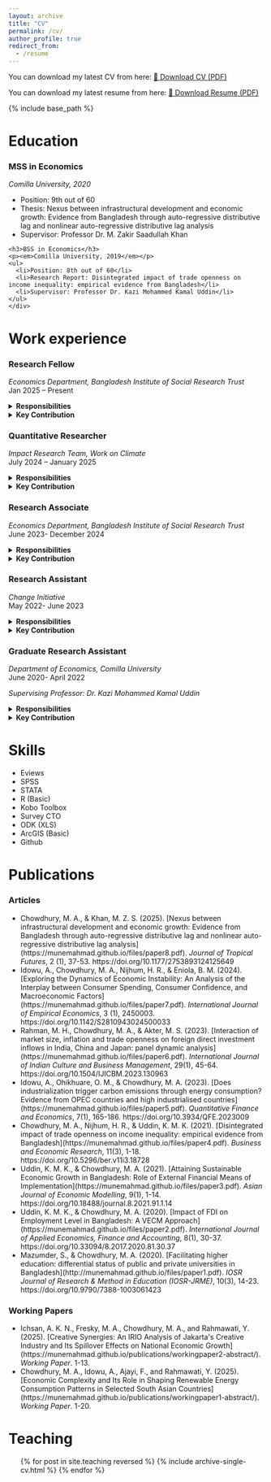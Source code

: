 ```yaml
---
layout: archive
title: "CV"
permalink: /cv/
author_profile: true
redirect_from:
  - /resume
---
```



You can download my latest CV from here:  [📄 Download CV (PDF)](/files/CV.pdf)

You can download my latest resume from here:  [📄 Download Resume (PDF)](/files/Resume.pdf)

{% include base_path %}


Education
======
  <div class="cv-card">
    <h3>MSS in Economics</h3>
    <p><em>Comilla University, 2020</em></p>
    <ul>
      <li>Position: 9th out of 60</li>
      <li>Thesis: Nexus between infrastructural development and economic growth: Evidence from Bangladesh through auto-regressive distributive lag and nonlinear auto-regressive distributive lag analysis</li>
      <li>Supervisor: Professor Dr. M. Zakir Saadullah Khan</li>
    </ul>
   
    <h3>BSS in Economics</h3>
    <p><em>Comilla University, 2019</em></p>
    <ul>
      <li>Position: 8th out of 60</li>
      <li>Research Report: Disintegrated impact of trade openness on income inequality: empirical evidence from Bangladesh</li>
      <li>Supervisor: Professor Dr. Kazi Mohammed Kamal Uddin</li>
    </ul>
    </div>  
    
Work experience
======

  <div class="cv-card">
  <h3>Research Fellow</h3>
  <p><em>Economics Department, Bangladesh Institute of Social Research Trust</em><br>Jan 2025 – Present</p>
   <details>
    <summary><strong>Responsibilities</strong></summary>
    <ul>
      <li>Led baseline survey design and field supervision for climate-related research.</li>
      <li>Conducted quantitative analysis using STATA and R.</li>
      <li>Prepared research reports and policy briefs for donors.</li>
    </ul>
    </details>
   <details>
    <summary><strong>Key Contribution</strong></summary>
    <ul>
      <li>Led completion of a research project on climate-induced migration for BRAC, overseeing survey tool design, field supervision, data analysis, and report writing.</li>
      <li>Mentored a team of 3 interns and junior researchers in developing research proposals and implementing studies.</li>
      <li>Secured competitive consultancies from UNDP Bangladesh, including $120,000 for an e-Parliament Feasibility Study and $19,850 for a gender analysis of the waste value chain in Chattogram, Cox’s Bazar, and Tangail, through competitive proposal development.</li>
    </ul>
    </details>

   
  <h3>Quantitative Researcher</h3>
  <p><em>Impact Research Team, Work on Climate</em><br>July 2024 – January 2025</p>
   <details>
    <summary><strong>Responsibilities</strong></summary>
    <ul>
      <li>Led baseline survey design and field supervision for climate-related research.</li>
      <li>Conducted quantitative analysis using STATA and R.</li>
      <li>Prepared research reports and policy briefs for donors.</li>
    </ul>
    </details>    
   <details>
    <summary><strong>Key Contribution</strong></summary>
    <ul>
      <li>Assisted the team lead in designing the survey tool to meet quarterly survey targets.</li>
      <li>Supported survey implementation by developing sampling strategies, administering surveys, and coordinating distribution to 3,000 recipients via email and 31,000 via Slack.</li>
      <li>Performed quantitative analysis of survey data, including data cleaning and summarization in Google Sheets, to address key research questions.</li>
    </ul>
    </details>

 
  <h3>Research Associate</h3>
  <p><em>Economics Department, Bangladesh Institute of Social Research Trust</em><br>June 2023- December 2024</p>
   <details>
    <summary><strong>Responsibilities</strong></summary>
    <ul>
      <li>Led baseline survey design and field supervision for climate-related research.</li>
      <li>Conducted quantitative analysis using STATA and R.</li>
      <li>Prepared research reports and policy briefs for donors.</li>
    </ul>
    </details>    
   <details>
    <summary><strong>Key Contribution</strong></summary>
    <ul>
      <li>Executed three research projects for TdH Netherlands, Chattogram City Corporation, and Ministry of Planning of GoB,contributing to methodology development, data collection, analysis, and reporting. </li>
      <li>Facilitated an eight-day training for 42 enumerators, supervised the month-long data collection and managed field logistics for the End-line Evaluation of BRAC’s Gender Responsive Education and Skill Programme in Chattogram Hill Tracts (a hard-to-reach hilly area).</li>
      <li>Authored two peer-reviewed journal articles and five op-eds in national dailies, enhancing the organization's academic presence.</li>
      <li>Reviewed 16 research articles and organized two national-level conferences, fostering academic discourse.</li>
      <li>Reviewed 16 research articles and organized two national-level conferences, fostering academic discourse.</li>
      <li>Secured a $20,000 research grant from Bangladesh Police through a successful proposal for a study on public traffic awareness, collaborating with a co-researcher in proposal development.</li>
    </ul>
    </details>
 
  <h3>Research Assistant</h3>
  <p><em>Change Initiative</em><br>May 2022- June 2023</p>
   <details>
    <summary><strong>Responsibilities</strong></summary>
    <ul>
      <li>Led baseline survey design and field supervision for climate-related research.</li>
      <li>Conducted quantitative analysis using STATA and R.</li>
      <li>Prepared research reports and policy briefs for donors.</li>
    </ul>
    </details>    
   <details>
    <summary><strong>Key Contribution</strong></summary>
    <ul>
      <li>Completed five research and consultancy projects for WIN, European Climate Foundation, ALRD, TI Maldives and Oxfam, assisting PI in design survey tools, data cleaning & analysis, policy analysis, and report writing.</li>
      <li>Developed ODK forms for household data collection and managed databases for other projects.</li>
      <li>Organized the Dhaka Renewable Energy and Finance Talk (DREFT), facilitating international discourse on renewable energy financing, with participation from over 300 stakeholders.</li>
      <li>Secured a $15,000 consultancy from OXFAM Bangladesh through a competitive proposal process for a comprehensive study on climate risk insurance, supporting the PI in proposal development.</li>
    </ul>
    </details>

  <h3>Graduate Research Assistant</h3>
  <p><em>Department of Economics, Comilla University</em><br>June 2020- April 2022</p>
  <p><em>Supervising Professor: Dr. Kazi Mohammed Kamal Uddin</em></p>
   <details>
    <summary><strong>Responsibilities</strong></summary>
    <ul>
      <li>Led baseline survey design and field supervision for climate-related research.</li>
      <li>Conducted quantitative analysis using STATA and R.</li>
      <li>Prepared research reports and policy briefs for donors.</li>
    </ul>
    </details>    
   <details>
    <summary><strong>Key Contribution</strong></summary>
    <ul>
      <li>Contributed to a research project focusing on economic growth and external financial means of implementation, assisting PI in literature review, methodology development, data analysis, and report writing.</li>
      <li>Published three research articles in peer-reviewed journals, expanding academic contributions and visibility.</li>
      <li>Developed course materials and instructed STATA and R training sessions over two semesters, enhancing students' analytical skills.</li>
      <li>Mentored two graduate students in econometrics, data analysis, and academic writing, supporting their thesis development and successful defense.</li>
    </ul>
    </details> 
    </div>




Skills
======
 <div class="cv-card">
    <ul>
      <li>Eviews</li>
      <li>SPSS</li>
      <li>STATA</li>
      <li>R (Basic)</li>
      <li>Kobo Toolbox</li>
      <li>Survey CTO</li>
      <li>ODK (XLS)</li>
      <li>ArcGIS (Basic)</li>
      <li>Github</li>
       </ul>
  </div>




Publications
======
  <div class="cv-card">
  <h3>Articles</h3>
    <ul>
       <li>Chowdhury, M. A., & Khan, M. Z. S. (2025). [Nexus between infrastructural development and economic growth: Evidence from Bangladesh through auto-regressive distributive lag and nonlinear auto-regressive distributive lag analysis](https://munemahmad.github.io/files/paper8.pdf). <i>Journal of Tropical Futures</i>, 2 (1), 37-53. https://doi.org/10.1177/2753893124125649</li> 
       <li>Idowu, A., Chowdhury, M. A., Nijhum, H. R., & Eniola, B. M. (2024). [Exploring the Dynamics of Economic Instability: An Analysis of the Interplay between Consumer Spending, Consumer Confidence, and Macroeconomic Factors](https://munemahmad.github.io/files/paper7.pdf). <i>International Journal of Empirical Economics</i>, 3 (1), 2450003. https://doi.org/10.1142/S2810943024500033</li>
       <li>Rahman, M. H., Chowdhury, M. A., & Akter, M. S. (2023). [Interaction of market size, inflation and trade openness on foreign direct investment inflows in India, China and Japan: panel dynamic analysis](https://munemahmad.github.io/files/paper6.pdf). <i>International Journal of Indian Culture and Business Management</i>, 29(1), 45-64. https://doi.org/10.1504/IJICBM.2023.130963</li> 
       <li>Idowu, A., Ohikhuare, O. M., & Chowdhury, M. A. (2023). [Does industrialization trigger carbon emissions through energy consumption? Evidence from OPEC countries and high industrialised countries](https://munemahmad.github.io/files/paper5.pdf). <i>Quantitative Finance and Economics</i>, 7(1), 165-186. https://doi.org/10.3934/QFE.2023009</li>     
       <li>Chowdhury, M. A., Nijhum, H. R., & Uddin, K. M. K. (2021). [Disintegrated impact of trade openness on income inequality: empirical evidence from Bangladesh](https://munemahmad.github.io/files/paper4.pdf). <i>Business and Economic Research</i>, 11(3), 1-18. https://doi.org/10.5296/ber.v11i3.18728</li>
       <li>Uddin, K. M. K., & Chowdhury, M. A. (2021). [Attaining Sustainable Economic Growth in Bangladesh: Role of External Financial Means of Implementation](https://munemahmad.github.io/files/paper3.pdf). <i>Asian Journal of Economic Modelling</i>, 9(1), 1-14. https://doi.org/10.18488/journal.8.2021.91.1.14</li> 
       <li>Uddin, K. M. K., & Chowdhury, M. A. (2020). [Impact of FDI on Employment Level in Bangladesh: A VECM Approach](https://munemahmad.github.io/files/paper2.pdf). <i>International Journal of Applied Economics, Finance and Accounting</i>, 8(1), 30-37. https://doi.org/10.33094/8.2017.2020.81.30.37</li> 
       <li>Mazumder, S., & Chowdhury, M. A. (2020). [Facilitating higher education: differential status of public and private universities in Bangladesh](http://munemahmad.github.io/files/paper1.pdf). <i>IOSR Journal of Research & Method in Education (IOSR-JRME)</i>, 10(3), 14-23. https://doi.org/10.9790/7388-1003061423</li> 
       </ul>
    
 <h3>Working Papers</h3>
    <ul>
       <li>Ichsan, A. K. N., Fresky, M. A., Chowdhury, M. A., and Rahmawati, Y. (2025). [Creative Synergies: An IRIO Analysis of Jakarta's Creative Industry and Its Spillover Effects on National Economic Growth](https://munemahmad.github.io/publications/workingpaper2-abstract/). <i>Working Paper</i>. 1-13.</li>
       <li>Chowdhury, M. A., Idowu, A., Ajayi, F., and Rahmawati, Y. (2025). [Economic Complexity and Its Role in Shaping Renewable Energy Consumption Patterns in Selected South Asian Countries](https://munemahmad.github.io/publications/workingpaper1-abstract/). <i>Working Paper</i>. 1-20.</li>
  </ul>
  </div>


Teaching
======
<div class="cv-card">
  <ul>{% for post in site.teaching reversed %}
    {% include archive-single-cv.html %}
  {% endfor %}</ul>
  </div> 

